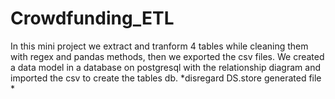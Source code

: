 # Crowdfunding_ETL
In this mini project we extract and tranform 4 tables while cleaning them with regex and pandas methods, then we exported the csv files.
We created a data model in a database on postgresql with the relationship diagram and imported the csv to create the tables db.
*disregard DS.store generated file *
